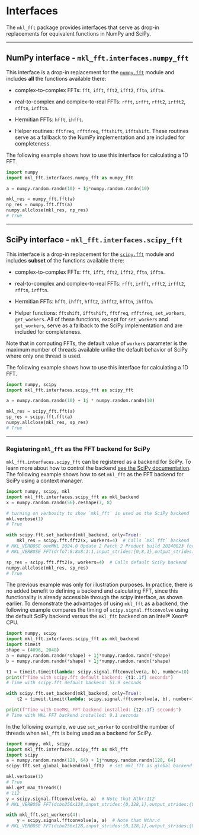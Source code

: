 # Interfaces
The `mkl_fft` package provides interfaces that serve as drop-in replacements for equivalent functions in NumPy and SciPy.

---

## NumPy interface - `mkl_fft.interfaces.numpy_fft`

This interface is a drop-in replacement for the [`numpy.fft`](https://numpy.org/devdocs/reference/routines.fft.html) module and includes **all** the functions available there:

* complex-to-complex FFTs: `fft`, `ifft`, `fft2`, `ifft2`, `fftn`, `ifftn`.

* real-to-complex and complex-to-real FFTs: `rfft`, `irfft`, `rfft2`, `irfft2`, `rfftn`, `irfftn`.

* Hermitian FFTs: `hfft`, `ihfft`.

* Helper routines: `fftfreq`, `rfftfreq`, `fftshift`, `ifftshift`. These routines serve as a fallback to the NumPy implementation and are included for completeness.

The following example shows how to use this interface for calculating a 1D FFT.

```python
import numpy
import mkl_fft.interfaces.numpy_fft as numpy_fft

a = numpy.random.randn(10) + 1j*numpy.random.randn(10)

mkl_res = numpy_fft.fft(a)
np_res = numpy.fft.fft(a)
numpy.allclose(mkl_res, np_res)
# True
```

---

## SciPy interface - `mkl_fft.interfaces.scipy_fft`
This interface is a drop-in replacement for the [`scipy.fft`](https://scipy.github.io/devdocs/reference/fft.html) module and includes **subset** of the functions available there:

* complex-to-complex FFTs: `fft`, `ifft`, `fft2`, `ifft2`, `fftn`, `ifftn`.

* real-to-complex and complex-to-real FFTs: `rfft`, `irfft`, `rfft2`, `irfft2`, `rfftn`, `irfftn`.

* Hermitian FFTs: `hfft`, `ihfft`, `hfft2`, `ihfft2`, `hfftn`, `ihfftn`.

* Helper functions: `fftshift`, `ifftshift`, `fftfreq`, `rfftfreq`, `set_workers`, `get_workers`. All of these functions, except for `set_workers` and `get_workers`, serve as a fallback to the SciPy implementation and are included for completeness.

Note that in computing FFTs, the default value of `workers` parameter is the maximum number of threads available unlike the default behavior of SciPy where only one thread is used.

The following example shows how to use this interface for calculating a 1D FFT.

```python
import numpy, scipy
import mkl_fft.interfaces.scipy_fft as scipy_fft

a = numpy.random.randn(10) + 1j * numpy.random.randn(10)

mkl_res = scipy_fft.fft(a)
sp_res = scipy.fft.fft(a)
numpy.allclose(mkl_res, sp_res)
# True
```

---

### Registering `mkl_fft` as the FFT backend for SciPy

`mkl_fft.interfaces.scipy_fft` can be registered as a backend for SciPy. To learn more about how to control the backend [see the SciPy documentation](https://docs.scipy.org/doc/scipy/reference/fft.html#backend-control). The following example shows how to set `mkl_fft` as the FFT backend for SciPy using a context manager.

```python
import numpy, scipy, mkl
import mkl_fft.interfaces.scipy_fft as mkl_backend
x = numpy.random.randn(56).reshape(7, 8)

# turning on verbosity to show `mkl_fft` is used as the SciPy backend
mkl.verbose(1)
# True

with scipy.fft.set_backend(mkl_backend, only=True):
    mkl_res = scipy.fft.fft2(x, workers=4)  # Calls `mkl_fft` backend
# MKL_VERBOSE oneMKL 2024.0 Update 2 Patch 2 Product build 20240823 for Intel(R) 64 architecture Intel(R) Advanced Vector Extensions 512 (Intel(R) AVX-512) with support for INT8, BF16, FP16 (limited) instructions, and Intel(R) Advanced Matrix Extensions (Intel(R) AMX) with INT8 and BF16, Lnx 2.00GHz intel_thread
# MKL_VERBOSE FFT(drfo7:8:8x8:1:1,input_strides:{0,8,1},output_strides:{0,8,1},bScale:0.0178571,tLim:1,unaligned_output,desc:0x557affb60d40) 36.11us CNR:OFF Dyn:1 FastMM:1 TID:0  NThr:4

sp_res = scipy.fft.fft2(x, workers=4)  # Calls default SciPy backend
numpy.allclose(mkl_res, sp_res)
# True
```

The previous example was only for illustration purposes. In practice, there is no added benefit to defining a backend and calculating FFT, since this functionality is already accessible through the scipy interface, as shown earlier.
To demonstrate the advantages of using `mkl_fft` as a backend, the following example compares the timing of `scipy.signal.fftconvolve` using the default SciPy backend versus the `mkl_fft` backend on an Intel® Xeon® CPU.

```python
import numpy, scipy
import mkl_fft.interfaces.scipy_fft as mkl_backend
import timeit
shape = (4096, 2048)
a = numpy.random.randn(*shape) + 1j*numpy.random.randn(*shape)
b = numpy.random.randn(*shape) + 1j*numpy.random.randn(*shape)

t1 = timeit.timeit(lambda: scipy.signal.fftconvolve(a, b), number=10)
print(f"Time with scipy.fft default backend: {t1:.1f} seconds")
# Time with scipy.fft default backend: 51.9 seconds

with scipy.fft.set_backend(mkl_backend, only=True):
    t2 = timeit.timeit(lambda: scipy.signal.fftconvolve(a, b), number=10)

print(f"Time with OneMKL FFT backend installed: {t2:.1f} seconds")
# Time with MKL FFT backend installed: 9.1 seconds
```

In the following example, we use `set_worker` to control the number of threads when `mkl_fft` is being used as a backend for SciPy.

```python
import numpy, mkl, scipy
import mkl_fft.interfaces.scipy_fft as mkl_fft
import scipy
a = numpy.random.randn(128, 64) + 1j*numpy.random.randn(128, 64)
scipy.fft.set_global_backend(mkl_fft)  # set mkl_fft as global backend

mkl.verbose(1)
# True
mkl.get_max_threads()
# 112
y = scipy.signal.fftconvolve(a, a)  # Note that Nthr:112
# MKL_VERBOSE FFT(dcbo256x128,input_strides:{0,128,1},output_strides:{0,128,1},bScale:3.05176e-05,tLim:56,unaligned_input,unaligned_output,desc:0x563aefe86180) 165.02us CNR:OFF Dyn:1 FastMM:1 TID:0  NThr:112

with mkl_fft.set_workers(4):
    y = scipy.signal.fftconvolve(a, a)  # Note that Nthr:4
# MKL_VERBOSE FFT(dcbo256x128,input_strides:{0,128,1},output_strides:{0,128,1},bScale:3.05176e-05,tLim:4,unaligned_output,desc:0x563aefe86180) 187.37us CNR:OFF Dyn:1 FastMM:1 TID:0  NThr:4
```
